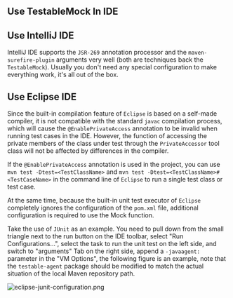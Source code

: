 Use TestableMock In IDE
---

## Use IntelliJ IDE

IntelliJ IDE supports the `JSR-269` annotation processor and the `maven-surefire-plugin` arguments very well (both are techniques back the `TestableMock`). Usually you don't need any special configuration to make everything work, it's all out of the box.

## Use Eclipse IDE

Since the built-in compilation feature of `Eclipse` is based on a self-made compiler, it is not compatible with the standard `javac` compilation process, which will cause the `@EnablePrivateAccess` annotation to be invalid when running test cases in the IDE. However, the function of accessing the private members of the class under test through the `PrivateAccessor` tool class will not be affected by differences in the compiler.

If the `@EnablePrivateAccess` annotation is used in the project, you can use `mvn test -Dtest=<TestClassName>` and `mvn test -Dtest=<TestClassName>#<TestCaseName>` in the command line of `Eclipse` to run a single test class or test case.

At the same time, because the built-in unit test executor of `Eclipse` completely ignores the configuration of the `pom.xml` file, additional configuration is required to use the Mock function.

Take the use of `JUnit` as an example. You need to pull down from the small triangle next to the run button on the IDE toolbar, select "Run Configurations...", select the task to run the unit test on the left side, and switch to "arguments" Tab on the right side, append a `-javaagent:` parameter in the "VM Options", the following figure is an example, note that the `testable-agent` package should be modified to match the actual situation of the local Maven repository path.

![eclipse-junit-configuration.png](https://img.alicdn.com/imgextra/i3/O1CN01C7DwGs1dHgVRAhh3y_!!6000000003711-2-tps-1430-1004.png)
